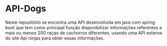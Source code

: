 # API-Dogs
Neste repositório se encontra uma API desenvolvida em java com spring boot que tem como principal função disponibilizar informações referentes a mais ou menos 200 raças de cachorros diferentes, usando uma API externa do site Api ninjas para obter essas informações. 
